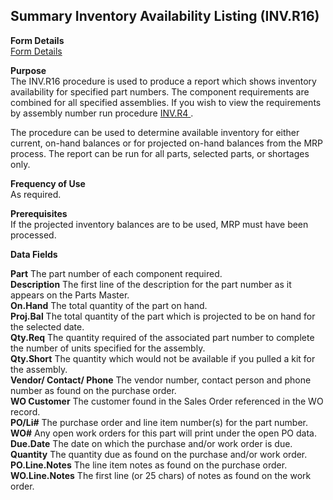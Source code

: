 ##  Summary Inventory Availability Listing (INV.R16)

<PageHeader />

**Form Details**  
[ Form Details ](INV-R16-1/README.md)   

**Purpose**  
The INV.R16 procedure is used to produce a report which shows inventory availability for specified part numbers. The component requirements are combined for all specified assemblies. If you wish to view the requirements by assembly number run procedure [ INV.R4 ](../../../../rover/INV-OVERVIEW/INV-REPORT/INV-R4/README.md) .   
  
The procedure can be used to determine available inventory for either current,
on-hand balances or for projected on-hand balances from the MRP process. The
report can be run for all parts, selected parts, or shortages only.

**Frequency of Use**  
As required.

**Prerequisites**  
If the projected inventory balances are to be used, MRP must have been
processed.

**Data Fields**

**Part** The part number of each component required.  
**Description** The first line of the description for the part number as it
appears on the Parts Master.  
**On.Hand** The total quantity of the part on hand.  
**Proj.Bal** The total quantity of the part which is projected to be on hand
for the selected date.  
**Qty.Req** The quantity required of the associated part number to complete
the number of units specified for the assembly.  
**Qty.Short** The quantity which would not be available if you pulled a kit
for the assembly.  
**Vendor/ Contact/ Phone** The vendor number, contact person and phone number
as found on the purchase order.  
**WO Customer** The customer found in the Sales Order referenced in the WO
record.  
**PO/Li#** The purchase order and line item number(s) for the part number.  
**WO#** Any open work orders for this part will print under the open PO data.  
**Due.Date** The date on which the purchase and/or work order is due.  
**Quantity** The quantity due as found on the purchase and/or work order.  
**PO.Line.Notes** The line item notes as found on the purchase order.  
**WO.Line.Notes** The first line (or 25 chars) of notes as found on the work
order.  
  
<badge text= "Version 8.10.57" vertical="middle" />

<PageFooter />